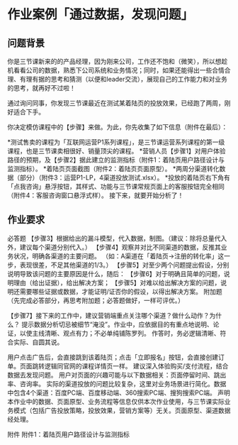 # 作业案例「通过数据，发现问题」

问题背景
-----
你是三节课新来的的产品经理，因为刚来公司，工作还不饱和（微笑），所以想趁机看看公司的数据，熟悉下公司系统和业务情况；同时，如果还能得出一些合情合理、有理有据的思考和猜测（以便和leader交流），展现自己的工作能力和对业务的思考，就再好不过啦！


通过询问同事，你发现三节课最近在测试某着陆页的投放效果，已经跑了两周，刚好适合下手。

你决定模仿课程中的【步骤】来做。为此，你先收集了如下信息（附件在最后）：

*测试售卖的课程为「互联网运营P1系列课程」，是三节课运营系列课程的第一级课程，也是三节课卖相很好、销量顶尖的课程。
*营销人员【步骤1】对用户体验路径的预期，及【步骤2】据此建立的监测指标（附件1：着陆页用户路径设计与监测指标）。
*着陆页页面截图（附件2：着陆页页面原型）。
*两周分渠道转化数据（部分）（附件3：运营P1-LP，4渠道投放测试.xlsx）。
*投放的着陆页右下角有「点我咨询」悬浮按钮，其样式、功能与三节课常规页面上的客服按钮完全相同（附件4：客服咨询窗口悬浮式样）。
接下来，就要开始分析了！

作业要求
-----
必答题
【步骤3】根据给出的漏斗模型，代入数据，制图。（建议：除将总量代入外，建议每个渠道分别代入。）
【步骤4】观察并对比不同渠道的数据，反推其业务状况，明确各渠道的主要问题。
（如：A渠道在「着陆页→注册的转化率」这一步，表现很差，不足其他渠道的1/3。）
【步骤5】对至少两个问题提出假设，分别说明导致该问题的主要原因是什么，随后：
【步骤6】对于明确且简单的问题，说明理由（给出证据），给出解决方案；
【步骤5】对难以给出解决方案的问题，说明还需要哪些证据或数据，才能证明/证否你的假设，以得出解决方案。
附加题
（先完成必答部分，再思考附加题；必答题做好，一样可评优。）

【步骤7】接下来的工作中，建议营销端重点关注哪个渠道？做什么动作？为什么？
提示​​​​​​​
数据分析切忌被细节“淹没”。作业中，应依据目的有重点地说明、论证，以使主线清晰、观点有力；不必单纯铺陈罗列。
作答时，务必逻辑清晰、符合实际、自圆其说。


用户点击广告后，会直接跳到该着陆页；点击「立即报名」按钮，会直接创建订单。页面跳转逻辑同官网的课程详情页一样。
建议深入体验购买/支付流程，结合数据去发现问题。
用户对页面的兴趣可能与以下数据相关：页面停留时间、跳出率、咨询率。
实际的渠道投放的问题比较复杂，这里对业务场景进行简化。数据中包含4个渠道：百度PC端、百度移动端、360搜索PC端、搜狗搜索PC端。
声明
本作业中的数据、页面原型、业务流程等信息仅供本次作业使用，与三节课实际业务模式（包括广告投放策略，投放效果，营销方案等）无关。页面原型、渠道数据经处理。



附件
附件1：着陆页用户路径设计与监测指标
